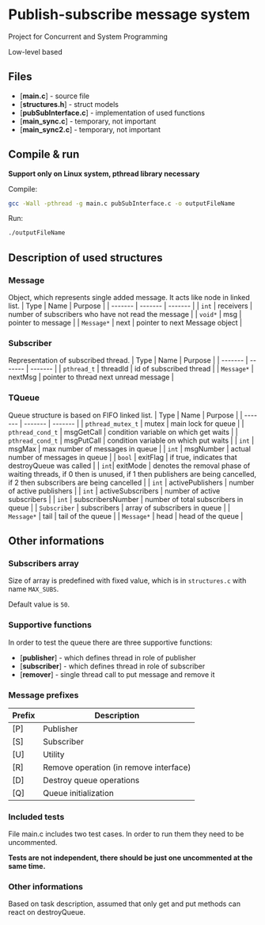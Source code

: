 # Publish-subscribe message system
Project for Concurrent and System Programming

Low-level based

## Files
- [**main.c**] - source file
- [**structures.h**] - struct models
- [**pubSubInterface.c**] - implementation of used functions
- [**main_sync.c**] - temporary, not important
- [**main_sync2.c**] - temporary, not important

## Compile & run
**Support only on Linux system, pthread library necessary**

Compile:
```bash
gcc -Wall -pthread -g main.c pubSubInterface.c -o outputFileName
```

Run:
```bash
./outputFileName
```

## Description of used structures

### Message
Object, which represents single added message.
It acts like node in linked list.
| Type | Name | Purpose |
| ------- | ------- | ------- |
| `int` | receivers | number of subscribers who have not read the message |
| `void*` | msg | pointer to message |
| `Message*` | next | pointer to next Message object |
### Subscriber
Representation of subscribed thread.
| Type | Name | Purpose |
| ------- | ------- | ------- |
| `pthread_t` | threadId | id of subscribed thread |
| `Message*` | nextMsg | pointer to thread next unread message |
### TQueue
Queue structure is based on FIFO linked list.
| Type | Name | Purpose |
| ------- | ------- | ------- |
| `pthread_mutex_t` | mutex | main lock for queue |
| `pthread_cond_t` | msgGetCall | condition variable on which get waits |
| `pthread_cond_t` | msgPutCall | condition variable on which put waits |
| `int` | msgMax | max number of messages in queue |
| `int` | msgNumber | actual number of messages in queue |
| `bool` | exitFlag | if true, indicates that destroyQueue was called |
| `int`| exitMode | denotes the removal phase of waiting threads, if 0 then is unused, if 1 then publishers are being cancelled, if 2 then subscribers are being cancelled |
| `int` | activePublishers | number of active publishers |
| `int` | activeSubscribers | number of active subscribers |
| `int` | subscribersNumber | number of total subscribers in queue |
| `Subscriber` | subscribers | array of subscribers in queue |
| `Message*` | tail | tail of the queue |
| `Message*` | head | head of the queue |

## Other informations
### Subscribers array
Size of array is predefined with fixed value, which is in `structures.c` with name `MAX_SUBS`.

Default value is `50`.

### Supportive functions
In order to test the queue there are three supportive functions:
- [**publisher**] - which defines thread in role of publisher
- [**subscriber**] - which defines thread in role of subscriber
- [**remover**] - single thread call to put message and remove it

### Message prefixes
| Prefix | Description |
| --------- | --------- |
| [P] | Publisher |
| [S] | Subscriber |
| [U] | Utility |
| [R] | Remove operation (in remove interface) |
| [D] | Destroy queue operations |
| [Q] | Queue initialization |

### Included tests
File main.c includes two test cases.
In order to run them they need to be uncommented.

**Tests are not independent, there should be just one uncommented at the same time.**

### Other informations
Based on task description, assumed that only get and put methods can react on destroyQueue.
